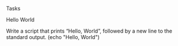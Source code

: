 Tasks

Hello World

Write a script that prints “Hello, World”, followed by a new line to the standard output. (echo "Hello, World")
